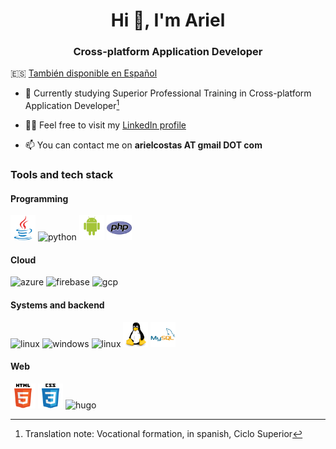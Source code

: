 <h1 align="center">Hi 👋, I'm Ariel</h1>
<h3 align="center">Cross-platform Application Developer</h3>

🇪🇸 [También disponible en Español](https://github.com/arielcostas/arielcostas/blob/main/README.md)

- 🔭 Currently studying Superior Professional Training in Cross-platform Application Developer[^1]

- 👨‍💻 Feel free to visit my [LinkedIn profile](https://www.linkedin.com/in/ariel-costas/)

- 📫 You can contact me on **arielcostas AT gmail DOT com**

### Tools and tech stack

#### Programming

<p>
  <img src="https://raw.githubusercontent.com/devicons/devicon/master/icons/java/java-original.svg" alt="java" width="40" height="40"/>
  <img src="https://www.vectorlogo.zone/logos/python/python-icon.svg" alt="python" width="40" height="40"/>
  <img src="https://raw.githubusercontent.com/devicons/devicon/master/icons/android/android-original-wordmark.svg" alt="android" width="40" height="40"/>
  <img src="https://raw.githubusercontent.com/devicons/devicon/master/icons/php/php-original.svg" alt="go" width="40" height="40"/>
</p>
  
#### Cloud

<p>
  <img src="https://www.vectorlogo.zone/logos/microsoft_azure/microsoft_azure-icon.svg" alt="azure" width="40" height="40"/>
  <img src="https://www.vectorlogo.zone/logos/firebase/firebase-icon.svg" alt="firebase" width="40" height="40"/>
  <img src="https://www.vectorlogo.zone/logos/google_cloud/google_cloud-icon.svg" alt="gcp" width="40" height="40"/>
</p>

#### Systems and backend

<p>
  <img src="https://www.svgrepo.com/show/342132/powershell.svg" alt="linux" width="40" height="40"/>
  <img src="https://www.svgrepo.com/show/54206/windows.svg" alt="windows" width="40" height="40" />
  <img src="https://www.svgrepo.com/show/303229/microsoft-sql-server-logo.svg" alt="linux" width="40" height="40"/>
  <img src="https://raw.githubusercontent.com/devicons/devicon/master/icons/linux/linux-original.svg" alt="linux" width="40" height="40"/>
  <img src="https://raw.githubusercontent.com/devicons/devicon/master/icons/mysql/mysql-original-wordmark.svg" alt="mysql" width="40" height="40"/>
</p>

#### Web

<p>
  <img src="https://raw.githubusercontent.com/devicons/devicon/master/icons/html5/html5-original-wordmark.svg" alt="html5" width="40" height="40"/>
  <img src="https://raw.githubusercontent.com/devicons/devicon/master/icons/css3/css3-original-wordmark.svg" alt="css3" width="40" height="40"/>
  
  <img src="https://api.iconify.design/logos-hugo.svg" alt="hugo" width="40" height="40"/>
</p>

[^1]: Translation note: Vocational formation, in spanish, Ciclo Superior
